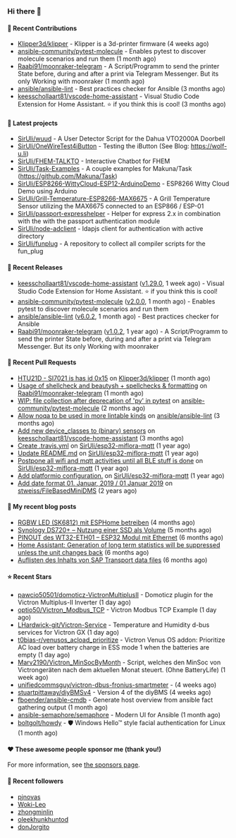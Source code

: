 ### Hi there 👋

#### 👷 Recent Contributions

- [Klipper3d/klipper](https://github.com/Klipper3d/klipper) - Klipper is a 3d-printer firmware (4 weeks ago)
- [ansible-community/pytest-molecule](https://github.com/ansible-community/pytest-molecule) - Enables pytest to discover molecule scenarios and run them (1 month ago)
- [Raabi91/moonraker-telegram](https://github.com/Raabi91/moonraker-telegram) - A Script/Programm to send the printer State before, during and after a print via Telegram Messenger. But its only Working with moonraker (1 month ago)
- [ansible/ansible-lint](https://github.com/ansible/ansible-lint) - Best practices checker for Ansible (3 months ago)
- [keesschollaart81/vscode-home-assistant](https://github.com/keesschollaart81/vscode-home-assistant) - Visual Studio Code Extension for Home Assistant. ⭐ if you think this is cool! (3 months ago)

#### 🌱 Latest projects

- [SirUli/wuud](https://github.com/SirUli/wuud) - A User Detector Script for the Dahua VTO2000A Doorbell
- [SirUli/OneWireTest4iButton](https://github.com/SirUli/OneWireTest4iButton) - Testing the iButton (See Blog: https://wolf-u.li)
- [SirUli/FHEM-TALKTO](https://github.com/SirUli/FHEM-TALKTO) - Interactive Chatbot for FHEM
- [SirUli/Task-Examples](https://github.com/SirUli/Task-Examples) - A couple examples for Makuna/Task (https://github.com/Makuna/Task)
- [SirUli/ESP8266-WittyCloud-ESP12-ArduinoDemo](https://github.com/SirUli/ESP8266-WittyCloud-ESP12-ArduinoDemo) - ESP8266 Witty Cloud Demo using Arduino
- [SirUli/Grill-Temperature-ESP8266-MAX6675](https://github.com/SirUli/Grill-Temperature-ESP8266-MAX6675) - A Grill Temperature Sensor utilizing the MAX6675 connected to an ESP866 / ESP-01
- [SirUli/passport-expresshelper](https://github.com/SirUli/passport-expresshelper) - Helper for express 2.x in combination with the with the passport authentication module
- [SirUli/node-adclient](https://github.com/SirUli/node-adclient) - ldapjs client for authentication with active directory
- [SirUli/funplug](https://github.com/SirUli/funplug) - A repository to collect all compiler scripts for the fun_plug

#### 🔭 Recent Releases

- [keesschollaart81/vscode-home-assistant](https://github.com/keesschollaart81/vscode-home-assistant) ([v1.29.0](https://github.com/keesschollaart81/vscode-home-assistant/releases/tag/v1.29.0), 1 week ago) - Visual Studio Code Extension for Home Assistant. ⭐ if you think this is cool!
- [ansible-community/pytest-molecule](https://github.com/ansible-community/pytest-molecule) ([v2.0.0](https://github.com/ansible-community/pytest-molecule/releases/tag/v2.0.0), 1 month ago) - Enables pytest to discover molecule scenarios and run them
- [ansible/ansible-lint](https://github.com/ansible/ansible-lint) ([v6.0.2](https://github.com/ansible/ansible-lint/releases/tag/v6.0.2), 1 month ago) - Best practices checker for Ansible
- [Raabi91/moonraker-telegram](https://github.com/Raabi91/moonraker-telegram) ([v1.0.2](https://github.com/Raabi91/moonraker-telegram/releases/tag/v1.0.2), 1 year ago) - A Script/Programm to send the printer State before, during and after a print via Telegram Messenger. But its only Working with moonraker

#### 🔨 Recent Pull Requests

- [HTU21D - SI7021 is has id 0x15](https://github.com/Klipper3d/klipper/pull/5375) on [Klipper3d/klipper](https://github.com/Klipper3d/klipper) (1 month ago)
- [Usage of shellcheck and beautysh &#43; spellchecks &amp; formatting](https://github.com/Raabi91/moonraker-telegram/pull/94) on [Raabi91/moonraker-telegram](https://github.com/Raabi91/moonraker-telegram) (1 month ago)
- [WIP: file collection after deprecation of &#39;py&#39; in pytest](https://github.com/ansible-community/pytest-molecule/pull/114) on [ansible-community/pytest-molecule](https://github.com/ansible-community/pytest-molecule) (2 months ago)
- [Allow noqa to be used in more lintable kinds](https://github.com/ansible/ansible-lint/pull/1819) on [ansible/ansible-lint](https://github.com/ansible/ansible-lint) (3 months ago)
- [Add new device_classes to (binary) sensors](https://github.com/keesschollaart81/vscode-home-assistant/pull/1861) on [keesschollaart81/vscode-home-assistant](https://github.com/keesschollaart81/vscode-home-assistant) (3 months ago)
- [Create .travis.yml](https://github.com/SirUli/esp32-miflora-mqtt/pull/4) on [SirUli/esp32-miflora-mqtt](https://github.com/SirUli/esp32-miflora-mqtt) (1 year ago)
- [Update README.md](https://github.com/SirUli/esp32-miflora-mqtt/pull/3) on [SirUli/esp32-miflora-mqtt](https://github.com/SirUli/esp32-miflora-mqtt) (1 year ago)
- [Postpone all wifi and mqtt activities until all BLE stuff is done](https://github.com/SirUli/esp32-miflora-mqtt/pull/2) on [SirUli/esp32-miflora-mqtt](https://github.com/SirUli/esp32-miflora-mqtt) (1 year ago)
- [Add platformio configuration.](https://github.com/SirUli/esp32-miflora-mqtt/pull/1) on [SirUli/esp32-miflora-mqtt](https://github.com/SirUli/esp32-miflora-mqtt) (1 year ago)
- [Add date format 01. Januar, 2019 / 01 Januar 2019](https://github.com/stweiss/FileBasedMiniDMS/pull/12) on [stweiss/FileBasedMiniDMS](https://github.com/stweiss/FileBasedMiniDMS) (2 years ago)

#### 📜 My recent blog posts

- [RGBW LED (SK6812) mit ESPHome betreiben](https://wolf-u.li/6195/rgbw-led-sk6812-mit-esphome-betreiben/) (4 months ago)
- [Synology DS720&#43; – Nutzung einer SSD als Volume](https://wolf-u.li/6184/synology-ds720-nutzung-einer-ssd-als-volume/) (5 months ago)
- [PINOUT des WT32-ETH01 – ESP32 Modul mit Ethernet](https://wolf-u.li/6181/pinout-des-wt32-eth01-esp32-modul-mit-ethernet/) (6 months ago)
- [Home Assistant: Generation of long term statistics will be suppressed unless the unit changes back](https://wolf-u.li/6178/home-assistant-generation-of-long-term-statistics-will-be-suppressed-unless-the-unit-changes-back/) (6 months ago)
- [Auflisten des Inhalts von SAP Transport data files](https://wolf-u.li/6176/auflisten-des-inhalts-von-sap-transport-data-files/) (6 months ago)

#### ⭐ Recent Stars

- [pawcio50501/domoticz-VictronMultiplusII](https://github.com/pawcio50501/domoticz-VictronMultiplusII) - Domoticz plugin for the Victron Multiplus-II Inverter (1 day ago)
- [optio50/Victron_Modbus_TCP](https://github.com/optio50/Victron_Modbus_TCP) - Victron Modbus TCP Example (1 day ago)
- [LHardwick-git/Victron-Service](https://github.com/LHardwick-git/Victron-Service) - Temperature and Humidity d-bus services for Victron GX (1 day ago)
- [t0bias-r/venusos_acload_prioritize](https://github.com/t0bias-r/venusos_acload_prioritize) - Victron Venus OS addon: Prioritize AC load over battery charge in ESS mode 1 when the batteries are empty (1 day ago)
- [Marv2190/Victron_MinSocByMonth](https://github.com/Marv2190/Victron_MinSocByMonth) - Script, welches den MinSoc von Victrongeräten nach dem aktuellen Monat steuert. (Ohne BatteryLife) (1 week ago)
- [unifiedcommsguy/victron-dbus-fronius-smartmeter](https://github.com/unifiedcommsguy/victron-dbus-fronius-smartmeter) -  (4 weeks ago)
- [stuartpittaway/diyBMSv4](https://github.com/stuartpittaway/diyBMSv4) - Version 4 of the diyBMS (4 weeks ago)
- [fboender/ansible-cmdb](https://github.com/fboender/ansible-cmdb) - Generate host overview from ansible fact gathering output (1 month ago)
- [ansible-semaphore/semaphore](https://github.com/ansible-semaphore/semaphore) - Modern UI for Ansible (1 month ago)
- [boltgolt/howdy](https://github.com/boltgolt/howdy) - 🛡️ Windows Hello™ style facial authentication for Linux (1 month ago)

#### ❤️ These awesome people sponsor me (thank you!)


For more information, see [the sponsors page](https://github.com/sponsors/SirUli/).

#### 👯 Recent followers

- [pjnovas](https://github.com/pjnovas)
- [Woki-Leo](https://github.com/Woki-Leo)
- [zhongminlin](https://github.com/zhongminlin)
- [oleekhunkhuntod](https://github.com/oleekhunkhuntod)
- [donJorgito](https://github.com/donJorgito)
